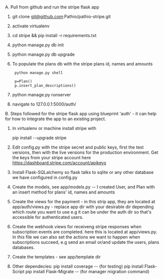 A. Pull from github and run the stripe flask app

1. git clone git@github.com:Pathio/pathio-stripe.git
2. activate virtualenv
3. cd stripe && pip install -r requirements.txt
4. python manage.py db init
5. python manage.py db upgrade
6. To populate the plans db with the stripe plans id, names and amounts
   
		python manage.py shell

   		p=Plan()
   		p.insert_plan_descriptions()  
7. python manage.py runserver
8. navigate to 127.0.0.1:5000/auth/


B. Steps  followed for the stripe flask app using blueprint 'auth' - it can help for how to integrate the app to an existing project.

1. In virtualenv or machine install stripe with

	pip install --upgrade stripe

2. Edit config.py with the stripe secret and public keys, first the test versions, then with the live versions for the production environment. Get the keys from your stripe account here
	https://dashboard.stripe.com/account/apikeys

3. Install Flask-SQLalchemy so flask talks to sqlite or any other database we have configured in config.py

4. Create the models, see app/models.py -- I created User, and Plan with an insert method for plans' id, names and amounts 

5. Create the views for the payment - in this strip app, they are located at app/auth/views.py - replace app dir with your desirable dir depending which route you want to use e.g it can be under the auth dir so that's accessible for authenticated users.

6. Create the webhook views for receiveng stripe responses when subscription events are completed. here this is located at app/views.py. In this file we can also set the actions we want to happen when subscriptions succeed, e.g send an email or/and update the users, plans databases.

7. Create the templates - see app/template dir

8. Other dependecies:
  pip install coverage -- (for testing)
  pip install Flask-Script
  pip install Flask-Migrate -- (for manager migration command)
